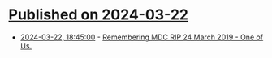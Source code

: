 # [Published on 2024-03-22](index.md)

* [2024-03-22, 18:45:00](https://soylentnews.org/article.pl?sid=24/03/21/1948238&from=rss) - [Remembering MDC RIP 24 March 2019 - One of Us.](https://soylentnews.org/article.pl?sid=24/03/21/1948238&from=rss)
